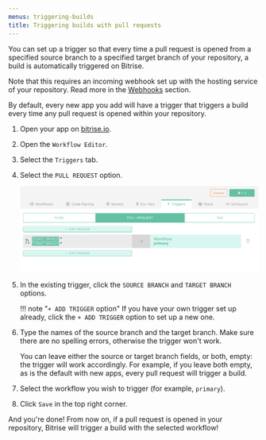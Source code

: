 ```yaml
---
menus: triggering-builds
title: Triggering builds with pull requests
---
```

You can set up a trigger so that every time a pull request is opened from a specified source branch to a specified target branch of your repository, a build is automatically triggered on Bitrise.

Note that this requires an incoming webhook set up with the hosting service of your repository. Read more in the [Webhooks](/webhooks) section.

By default, every new app you add will have a trigger that triggers a build every time any pull request is opened within your repository.

1. Open your app on [bitrise.io](hhtps://www.bitrise.io).

1. Open the `Workflow Editor`.

1. Select the `Triggers` tab.

1. Select the `PULL REQUEST` option.

    ![PR trigger](/img/getting-started/triggering-builds/pull-request-trigger.png)

1. In the existing trigger, click the `SOURCE BRANCH` and `TARGET BRANCH` options.

    !!! note "`+ ADD TRIGGER` option"
        If you have your own trigger set up already, click the `+ ADD TRIGGER` option to set up a new one.

1. Type the names of the source branch and the target branch. Make sure there are no spelling errors, otherwise the trigger won't work.

    You can leave either the source or target branch fields, or both, empty: the trigger will work accordingly. For example, if you leave both empty, as is the default with new apps, every pull request will trigger a build.

1. Select the workflow you wish to trigger (for example, `primary`).

1. Click `Save` in the top right corner.

And you're done! From now on, if a pull request is opened in your repository, Bitrise will trigger a build with the selected workflow!
